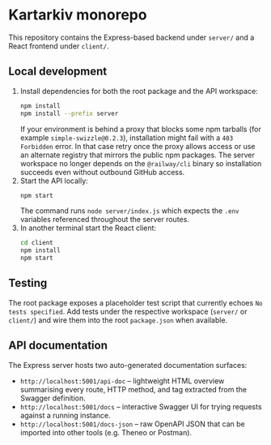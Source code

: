 # Kartarkiv monorepo

This repository contains the Express-based backend under `server/` and a React frontend under `client/`.

## Local development

1. Install dependencies for both the root package and the API workspace:
   ```bash
   npm install
   npm install --prefix server
   ```
   If your environment is behind a proxy that blocks some npm tarballs (for example `simple-swizzle@0.2.3`), installation might fail with a `403 Forbidden` error. In that case retry once the proxy allows access or use an alternate registry that mirrors the public npm packages. The server workspace no longer depends on the `@railway/cli` binary so installation succeeds even without outbound GitHub access.
2. Start the API locally:
   ```bash
   npm start
   ```
   The command runs `node server/index.js` which expects the `.env` variables referenced throughout the server routes.
3. In another terminal start the React client:
   ```bash
   cd client
   npm install
   npm start
   ```

## Testing

The root package exposes a placeholder test script that currently echoes `No tests specified`. Add tests under the respective workspace (`server/` or `client/`) and wire them into the root `package.json` when available.

## API documentation

The Express server hosts two auto-generated documentation surfaces:

* `http://localhost:5001/api-doc` – lightweight HTML overview summarising every route, HTTP method, and tag extracted from the Swagger definition.
* `http://localhost:5001/docs` – interactive Swagger UI for trying requests against a running instance.
* `http://localhost:5001/docs-json` – raw OpenAPI JSON that can be imported into other tools (e.g. Theneo or Postman).
